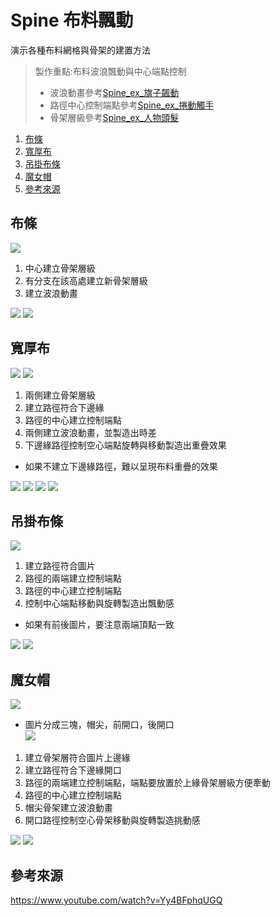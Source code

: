 # Spine 布料飄動

演示各種布料網格與骨架的建置方法

> 製作重點:布料波浪飄動與中心端點控制
> + 波浪動畫參考[Spine_ex_旗子飆動](Spine_ex_旗子飆動.md)
> + 路徑中心控制端點參考[Spine_ex_捲動觸手](Spine_ex_捲動觸手.md)
> + 骨架層級參考[Spine_ex_人物頭髮](Spine_ex_人物頭髮.md)

1. [布條](#布條)
2. [寬厚布](#寬厚布)
3. [吊掛布條](#吊掛布條)
4. [魔女帽](#魔女帽)
5. [參考來源](#參考來源)

## 布條

![](moive/2023-03-17%2001_23_33.webp)

1. 中心建立骨架層級
2. 有分支在該高處建立新骨架層級
3. 建立波浪動畫

![](img/2023-03-17%2001_24_25.png)
![](img/2023-03-17%2001_24_32.png)

## 寬厚布

![](moive/2023-03-17%2001_18_44.webp)
![](moive/2023-03-17%2001_19_41.webp)


1. 兩側建立骨架層級
2. 建立路徑符合下邊緣
3. 路徑的中心建立控制端點
4. 兩側建立波浪動畫，並製造出時差
5. 下邊緣路徑控制空心端點旋轉與移動製造出重疊效果

+ 如果不建立下邊緣路徑，難以呈現布料重疊的效果


![](img/2023-03-17%2001_25_31.png)
![](img/2023-03-17%2001_25_36.png)
![](img/2023-03-17%2001_25_51.png)
![](img/2023-03-17%2001_25_55.png)

## 吊掛布條

![](moive/2023-03-17%2001_21_21.webp)

1. 建立路徑符合圖片
2. 路徑的兩端建立控制端點
3. 路徑的中心建立控制端點
4. 控制中心端點移動與旋轉製造出飄動感

+ 如果有前後圖片，要注意兩端頂點一致

![](img/2023-03-17%2001_24_48.png)
![](img/2023-03-17%2001_24_56.png)

## 魔女帽

![](moive/2023-03-17%2001_22_25.webp)

+ 圖片分成三塊，帽尖，前開口，後開口
  <br>
  ![](img/2023-03-17%2001_56_02.png)

1. 建立骨架層符合圖片上邊緣
2. 建立路徑符合下邊緣開口
3. 路徑的兩端建立控制端點，端點要放置於上緣骨架層級方便牽動
4. 路徑的中心建立控制端點
5. 帽尖骨架建立波浪動畫
6. 開口路徑控制空心骨架移動與旋轉製造挑動感

![](img/2023-03-17%2001_26_09.png)
![](img/2023-03-17%2001_26_13.png)

## 參考來源

https://www.youtube.com/watch?v=Yy4BFphqUGQ